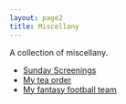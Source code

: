 ```yaml
---
layout: page2
title: Miscellany
---
```


A collection of miscellany.

* [Sunday Screenings](/sunday-screenings)
* [My tea order](/tea)
* [My fantasy football team](https://fantasy.premierleague.com/a/team/1760220/event/29)